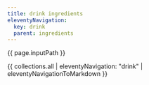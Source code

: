 ```yaml
---
title: drink ingredients
eleventyNavigation:
  key: drink
  parent: ingredients
---
```


{{ page.inputPath }}

{{ collections.all | eleventyNavigation: "drink" | eleventyNavigationToMarkdown }}

